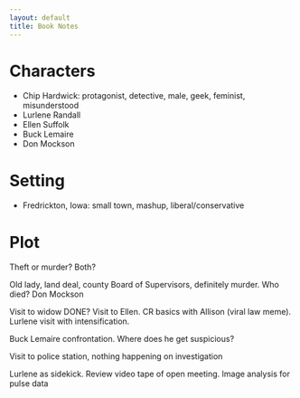 ```yaml
---
layout: default
title: Book Notes
---
```


Characters
==========

+ Chip Hardwick: protagonist, detective, male, geek, feminist, misunderstood
+ Lurlene Randall
+ Ellen Suffolk
+ Buck Lemaire
+ Don Mockson


Setting
=======

+ Fredrickton, Iowa: small town, mashup, liberal/conservative


Plot
====

Theft or murder?  Both?

Old lady, land deal, county Board of Supervisors, definitely murder.  Who
died? Don Mockson

Visit to widow DONE?  Visit to Ellen. CR basics with Allison (viral law meme).  Lurlene visit with
intensification.

Buck Lemaire confrontation.  Where does he get suspicious?

Visit to police station, nothing happening on investigation

Lurlene as sidekick.  Review video tape of open meeting.  Image analysis for
pulse data

